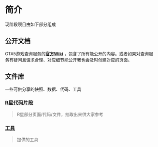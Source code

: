 # 简介
现阶段项目由如下部分组成
## 公开文档

GTA5游戏查询服务的[**官方Wiki**](wiki)
，包含了所有能公开的内容。或者如果对查询服务有疑问且请求合理、对应细节能公开我也会及时创建对应的页面。

## 文件库
一些可供分享的快照、数据、代码、工具
### [R星代码片段](rockstarCodeSegment)
> R星部分页面/代码/文件，抽取出来供大家参考


### [工具](tools)
> 提供的工具